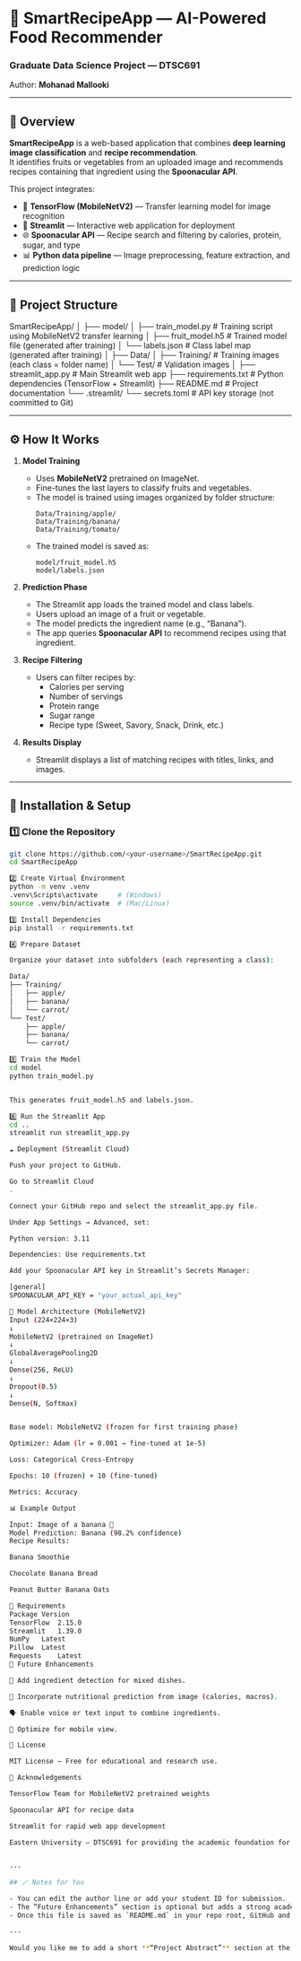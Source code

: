 # 🥗 SmartRecipeApp — AI-Powered Food Recommender

### Graduate Data Science Project — DTSC691  
Author: **Mohanad Mallooki**

---

## 🧠 Overview

**SmartRecipeApp** is a web-based application that combines **deep learning image classification** and **recipe recommendation**.  
It identifies fruits or vegetables from an uploaded image and recommends recipes containing that ingredient using the **Spoonacular API**.

This project integrates:
- 🧩 **TensorFlow (MobileNetV2)** — Transfer learning model for image recognition  
- 🧪 **Streamlit** — Interactive web application for deployment  
- 🌐 **Spoonacular API** — Recipe search and filtering by calories, protein, sugar, and type  
- 📊 **Python data pipeline** — Image preprocessing, feature extraction, and prediction logic  

---

## 🚀 Project Structure



SmartRecipeApp/
│
├── model/
│ ├── train_model.py # Training script using MobileNetV2 transfer learning
│ ├── fruit_model.h5 # Trained model file (generated after training)
│ └── labels.json # Class label map (generated after training)
│
├── Data/
│ ├── Training/ # Training images (each class = folder name)
│ └── Test/ # Validation images
│
├── streamlit_app.py # Main Streamlit web app
├── requirements.txt # Python dependencies (TensorFlow + Streamlit)
├── README.md # Project documentation
└── .streamlit/
└── secrets.toml # API key storage (not committed to Git)


---

## ⚙️ How It Works

1. **Model Training**
   - Uses **MobileNetV2** pretrained on ImageNet.
   - Fine-tunes the last layers to classify fruits and vegetables.
   - The model is trained using images organized by folder structure:
     ```
     Data/Training/apple/
     Data/Training/banana/
     Data/Training/tomato/
     ```
   - The trained model is saved as:
     ```
     model/fruit_model.h5
     model/labels.json
     ```

2. **Prediction Phase**
   - The Streamlit app loads the trained model and class labels.
   - Users upload an image of a fruit or vegetable.
   - The model predicts the ingredient name (e.g., “Banana”).
   - The app queries **Spoonacular API** to recommend recipes using that ingredient.

3. **Recipe Filtering**
   - Users can filter recipes by:
     - Calories per serving  
     - Number of servings  
     - Protein range  
     - Sugar range  
     - Recipe type (Sweet, Savory, Snack, Drink, etc.)

4. **Results Display**
   - Streamlit displays a list of matching recipes with titles, links, and images.

---

## 🧰 Installation & Setup

### 1️⃣ Clone the Repository
```bash
git clone https://github.com/<your-username>/SmartRecipeApp.git
cd SmartRecipeApp

2️⃣ Create Virtual Environment
python -m venv .venv
.venv\Scripts\activate     # (Windows)
source .venv/bin/activate  # (Mac/Linux)

3️⃣ Install Dependencies
pip install -r requirements.txt

4️⃣ Prepare Dataset

Organize your dataset into subfolders (each representing a class):

Data/
├── Training/
│   ├── apple/
│   ├── banana/
│   └── carrot/
└── Test/
    ├── apple/
    ├── banana/
    └── carrot/

5️⃣ Train the Model
cd model
python train_model.py


This generates fruit_model.h5 and labels.json.

6️⃣ Run the Streamlit App
cd ..
streamlit run streamlit_app.py

☁️ Deployment (Streamlit Cloud)

Push your project to GitHub.

Go to Streamlit Cloud
.

Connect your GitHub repo and select the streamlit_app.py file.

Under App Settings → Advanced, set:

Python version: 3.11

Dependencies: Use requirements.txt

Add your Spoonacular API key in Streamlit’s Secrets Manager:

[general]
SPOONACULAR_API_KEY = "your_actual_api_key"

🧠 Model Architecture (MobileNetV2)
Input (224×224×3)
↓
MobileNetV2 (pretrained on ImageNet)
↓
GlobalAveragePooling2D
↓
Dense(256, ReLU)
↓
Dropout(0.5)
↓
Dense(N, Softmax)


Base model: MobileNetV2 (frozen for first training phase)

Optimizer: Adam (lr = 0.001 → fine-tuned at 1e-5)

Loss: Categorical Cross-Entropy

Epochs: 10 (frozen) + 10 (fine-tuned)

Metrics: Accuracy

📊 Example Output

Input: Image of a banana 🍌
Model Prediction: Banana (98.2% confidence)
Recipe Results:

Banana Smoothie

Chocolate Banana Bread

Peanut Butter Banana Oats

🧾 Requirements
Package	Version
TensorFlow	2.15.0
Streamlit	1.39.0
NumPy	Latest
Pillow	Latest
Requests	Latest
🧩 Future Enhancements

🍳 Add ingredient detection for mixed dishes.

🧠 Incorporate nutritional prediction from image (calories, macros).

🗣️ Enable voice or text input to combine ingredients.

📱 Optimize for mobile view.

📜 License

MIT License — Free for educational and research use.

🙌 Acknowledgements

TensorFlow Team for MobileNetV2 pretrained weights

Spoonacular API for recipe data

Streamlit for rapid web app development

Eastern University — DTSC691 for providing the academic foundation for this capstone project


---

## 🪄 Notes for You

- You can edit the author line or add your student ID for submission.
- The “Future Enhancements” section is optional but adds a strong academic touch.
- Once this file is saved as `README.md` in your repo root, GitHub and Streamlit Cloud will both display it beautifully.

---

Would you like me to add a short **“Project Abstract”** section at the top (for academic submission — about 5–6 lines summarizing purpose, methods, and outcome)? It helps for DTSC691 documentation.